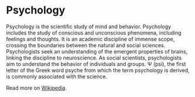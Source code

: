 # Psychology

Psychology is the scientific study of mind and behavior. Psychology includes the study of conscious and unconscious phenomena, including feelings and thoughts. It is an academic discipline of immense scope, crossing the boundaries between the natural and social sciences. Psychologists seek an understanding of the emergent properties of brains, linking the discipline to neuroscience. As social scientists, psychologists aim to understand the behavior of individuals and groups. Ψ (psi), the first letter of the Greek word psyche from which the term psychology is derived, is commonly associated with the science.

Read more on [Wikipedia](https://en.wikipedia.org/wiki/Psychology).
